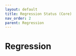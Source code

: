 ```yaml
---
layout: default
title: Regression Status (Core)
nav_order: 2
parent: Regression
---
```



# Regression

